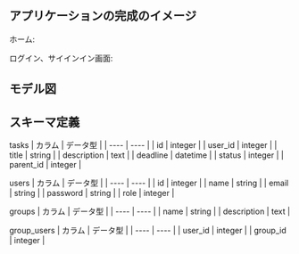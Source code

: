 ## アプリケーションの完成のイメージ
ホーム:

ログイン、サイインイン画面:

## モデル図


## スキーマ定義
tasks
|  カラム  |  データ型  |
| ---- | ---- |
|  id  |  integer  |
|  user_id  |  integer  |
|  title  |  string  |
|  description  |  text  |
|  deadline  |  datetime  |
|  status  |  integer  |
|  parent_id  |  integer  |

users
|  カラム  |  データ型  |
| ---- | ---- |
|  id  |  integer  |
|  name  |  string  |
|  email  |  string  |
|  password  |  string  |
|  role  |  integer  |

groups
|  カラム  |  データ型  |
| ---- | ---- |
|  name  |  string  |
|  description  |  text  |

group_users
|  カラム  |  データ型  |
| ---- | ---- |
|  user_id  |  integer  |
|  group_id  |  integer  |
